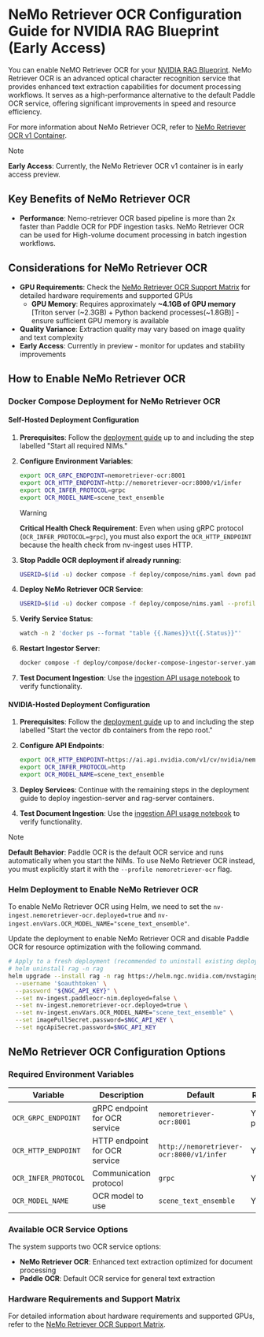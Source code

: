 <!--
  SPDX-FileCopyrightText: Copyright (c) 2025 NVIDIA CORPORATION & AFFILIATES. All rights reserved.
  SPDX-License-Identifier: Apache-2.0
-->
# NeMo Retriever OCR Configuration Guide for NVIDIA RAG Blueprint (Early Access)

You can enable NeMO Retriever OCR for your [NVIDIA RAG Blueprint](readme.md). NeMo Retriever OCR is an advanced optical character recognition service that provides enhanced text extraction capabilities for document processing workflows. It serves as a high-performance alternative to the default Paddle OCR service, offering significant improvements in speed and resource efficiency.

For more information about NeMo Retriever OCR, refer to [NeMo Retriever OCR v1 Container](https://build.nvidia.com/nvidia/nemoretriever-ocr-v1).

> [!Note]
> **Early Access**: Currently, the NeMo Retriever OCR v1 container is in early access preview.


## Key Benefits of NeMo Retriever OCR

- **Performance**: Nemo-retriever OCR based pipeline is more than 2x faster than Paddle OCR for PDF ingestion tasks. NeMo Retriever OCR can be used for High-volume document processing in batch ingestion workflows.

## Considerations for NeMo Retriever OCR

- **GPU Requirements**: Check the [NeMo Retriever OCR Support Matrix](https://docs.nvidia.com/nim/ingestion/image-ocr/latest/support-matrix.html) for detailed hardware requirements and supported GPUs
  - **GPU Memory**: Requires approximately **~4.1GB of GPU memory** [Triton server (~2.3GB) + Python backend processes(~1.8GB)] - ensure sufficient GPU memory is available
- **Quality Variance**: Extraction quality may vary based on image quality and text complexity
- **Early Access**: Currently in preview - monitor for updates and stability improvements


## How to Enable NeMo Retriever OCR

### Docker Compose Deployment for NeMo Retriever OCR

#### Self-Hosted Deployment Configuration

1. **Prerequisites**: Follow the [deployment guide](deploy-docker-self-hosted.md) up to and including the step labelled "Start all required NIMs."

2. **Configure Environment Variables**:
   ```bash
   export OCR_GRPC_ENDPOINT=nemoretriever-ocr:8001
   export OCR_HTTP_ENDPOINT=http://nemoretriever-ocr:8000/v1/infer
   export OCR_INFER_PROTOCOL=grpc
   export OCR_MODEL_NAME=scene_text_ensemble
   ```

   > [!Warning]
   > **Critical Health Check Requirement**: Even when using gRPC protocol (`OCR_INFER_PROTOCOL=grpc`), you must also export the `OCR_HTTP_ENDPOINT` because the health check from nv-ingest uses HTTP.

3. **Stop Paddle OCR deployment if already running**:
   ```bash
   USERID=$(id -u) docker compose -f deploy/compose/nims.yaml down paddle
   ```

4. **Deploy NeMo Retriever OCR Service**:
   ```bash
   USERID=$(id -u) docker compose -f deploy/compose/nims.yaml --profile nemoretriever-ocr up -d
   ```

5. **Verify Service Status**:
   ```bash
   watch -n 2 'docker ps --format "table {{.Names}}\t{{.Status}}"'
   ```

6. **Restart Ingestor Server**:
   ```bash
   docker compose -f deploy/compose/docker-compose-ingestor-server.yaml up -d
   ```

7. **Test Document Ingestion**: Use the [ingestion API usage notebook](../notebooks/ingestion_api_usage.ipynb) to verify functionality.

#### NVIDIA-Hosted Deployment Configuration

1. **Prerequisites**: Follow the [deployment guide](deploy-docker-nvidia-hosted.md) up to and including the step labelled "Start the vector db containers from the repo root."

2. **Configure API Endpoints**:
   ```bash
   export OCR_HTTP_ENDPOINT=https://ai.api.nvidia.com/v1/cv/nvidia/nemoretriever-ocr
   export OCR_INFER_PROTOCOL=http
   export OCR_MODEL_NAME=scene_text_ensemble
   ```

3. **Deploy Services**: Continue with the remaining steps in the deployment guide to deploy ingestion-server and rag-server containers.

4. **Test Document Ingestion**: Use the [ingestion API usage notebook](../notebooks/ingestion_api_usage.ipynb) to verify functionality.

> [!Note]
> **Default Behavior**: Paddle OCR is the default OCR service and runs automatically when you start the NIMs. To use NeMo Retriever OCR instead, you must explicitly start it with the `--profile nemoretriever-ocr` flag.

### Helm Deployment to Enable NeMo Retriever OCR

To enable NeMo Retriever OCR using Helm, we need to set the `nv-ingest.nemoretriever-ocr.deployed=true` and `nv-ingest.envVars.OCR_MODEL_NAME="scene_text_ensemble"`.

Update the deployment to enable NeMo Retriever OCR and disable Paddle OCR for resource optimization with the following command.

```bash
# Apply to a fresh deployment (recommended to uninstall existing deployments first)
# helm uninstall rag -n rag
helm upgrade --install rag -n rag https://helm.ngc.nvidia.com/nvstaging/blueprint/charts/nvidia-blueprint-rag-v2.3.0.tgz \
  --username '$oauthtoken' \
  --password "${NGC_API_KEY}" \
  --set nv-ingest.paddleocr-nim.deployed=false \
  --set nv-ingest.nemoretriever-ocr.deployed=true \
  --set nv-ingest.envVars.OCR_MODEL_NAME="scene_text_ensemble" \
  --set imagePullSecret.password=$NGC_API_KEY \
  --set ngcApiSecret.password=$NGC_API_KEY
```

## NeMo Retriever OCR Configuration Options

### Required Environment Variables

| Variable | Description | Default | Required |
|----------|-------------|---------|----------|
| `OCR_GRPC_ENDPOINT` | gRPC endpoint for OCR service | `nemoretriever-ocr:8001` | Yes (on-premises) |
| `OCR_HTTP_ENDPOINT` | HTTP endpoint for OCR service | `http://nemoretriever-ocr:8000/v1/infer` | Yes |
| `OCR_INFER_PROTOCOL` | Communication protocol | `grpc` | Yes |
| `OCR_MODEL_NAME` | OCR model to use | `scene_text_ensemble` | Yes |

### Available OCR Service Options

The system supports two OCR service options:

- **NeMo Retriever OCR**: Enhanced text extraction optimized for document processing
- **Paddle OCR**: Default OCR service for general text extraction

### Hardware Requirements and Support Matrix

For detailed information about hardware requirements and supported GPUs, refer to the [NeMo Retriever OCR Support Matrix](https://docs.nvidia.com/nim/ingestion/image-ocr/latest/support-matrix.html). 
